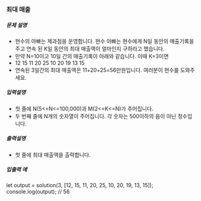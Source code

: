 ### 최대 매출

##### 문제 설명

- 현수의 아빠는 제과점을 운영합니다. 현수 아빠는 현수에게 N일 동안의 매출기록을 주고 연속 된 K일 동안의 최대 매출액이 얼마인지 구하라고 했습니다.
- 만약 N=10이고 10일 간의 매출기록이 아래와 같습니다. 이때 K=3이면
- 12 15 11 20 25 10 20 19 13 15
- 연속된 3일간의 최대 매출액은 11+20+25=56만원입니다. 여러분이 현수를 도와주세요.

##### 입력설명

- 첫 줄에 N(5<=N<=100,000)과 M(2<=K<=N)가 주어집니다.
- 두 번째 줄에 N개의 숫자열이 주어집니다. 각 숫자는 500이하의 음이 아닌 정수입니다.

##### 출력설명

- 첫 줄에 최대 매출액을 출력합니다.

##### 입출력 예

let output = solution(3, [12, 15, 11, 20, 25, 10, 20, 19, 13, 15]);
console.log(output); // 56
